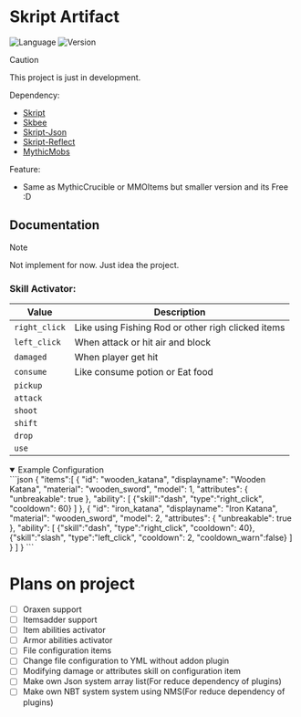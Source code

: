 # Skript Artifact
<img alt="Language" alight=center src="https://img.shields.io/badge/Language-Skript-orange?style=flat">
<img alt="Version" src="https://img.shields.io/badge/Version-0.1--dev-light?style=flat">

> [!CAUTION]
> This project is just in development.

Dependency:
- [Skript](https://github.com/SkriptLang/Skript)
- [Skbee](https://github.com/ShaneBeee/SkBee)
- [Skript-Json](https://github.com/btk5h/skript-json)
- [Skript-Reflect](https://github.com/SkriptLang/skript-reflect)
- [MythicMobs](https://mythiccraft.io/index.php)

Feature:
- Same as MythicCrucible or MMOItems but smaller version and its Free :D

## Documentation

> [!NOTE]
> Not implement for now. Just idea the project.

### Skill Activator:
|Value                                             |Description                                       |
|--------------------------------------------------|--------------------------------------------------|
|`right_click`                                     |Like using Fishing Rod or other righ clicked items|
|`left_click`                                      |When attack or hit air and block                  |
|`damaged`                                         |When player get hit                               |
|`consume`                                         |Like consume potion or Eat food                   |
|`pickup`                                          |                                                  |
|`attack`                                          |                                                  |
|`shoot`                                           |                                                  |
|`shift`                                           |                                                  |
|`drop`                                            |                                                  |
|`use`                                             |                                                  |

<details open>
	<summary>Example Configuration</summary>
```json
{
  "items":[
    {
      "id": "wooden_katana",
      "displayname": "Wooden Katana",
      "material": "wooden_sword",
      "model": 1,
      "attributes": {
        "unbreakable": true
      },
      "ability": [
        {"skill":"dash", "type":"right_click", "cooldown": 60}
      ]
    },
    {
      "id": "iron_katana",
      "displayname": "Iron Katana",
      "material": "wooden_sword",
      "model": 2,
      "attributes": {
        "unbreakable": true
      },
      "ability": [
        {"skill":"dash", "type":"right_click", "cooldown": 40},
        {"skill":"slash", "type":"left_click", "cooldown": 2, "cooldown_warn":false}
      ]
    }
  ]
}
```
</details>

# Plans on project
- [ ] Oraxen support
- [ ] Itemsadder support
- [ ] Item abilities activator
- [ ] Armor abilities activator
- [ ] File configuration items
- [ ] Change file configuration to YML without addon plugin
- [ ] Modifying damage or attributes skill on configuration item
- [ ] Make own Json system array list(For reduce dependency of plugins)
- [ ] Make own NBT system system using NMS(For reduce dependency of plugins)
